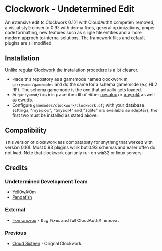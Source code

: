 # Clockwork - Undetermined Edit
An extensive edit to Clockwork 0.101 with CloudAuthX competely removed, a visual style closer to 0.93 with derma fixes, general optimizations, proper code formatting, new features such as single file entities and a more modern approch to internal solutions. The framework files and default plugins are all modified.

## Installation
Unlike regular Clockwork the installation procedure is a lot cleaner. 
- Place this repository as a gamemode named clockwork in `garrysmod/gamemodes` and do the same for a schema gamemode (e.g HL2 RP). The schema gamemode is the one that actually gets loaded.
- At `garrysmod/lua/bin` place the .dll of either [mysqloo](https://github.com/FredyH/MySQLOO/releases) or [tmysql4](https://github.com/SuperiorServers/gm_tmysql4/releases) as well as [cwutils](https://www.dropbox.com/sh/dpdvc2ax04zghh1/AADAobyoYcEjjQ1ynoNzlrqFa?dl=0).
- Configure `gamemodes/clockwork/clockwork.cfg` with your database settings, "mysqloo", "tmysql4" and "sqlite" are available as adapters, the first two must be installed as stated above.

## Compatibility
This version of clockwork has compatability for anything that worked with version 0.101. Most 0.93 plugins work but 0.93 schemas and ealier often do not load. Note that clockwork can only run on win32 or linux servers.

## Credits
### Undetermined Development Team
- [Yell0wAt0m](https://github.com/Yell0wAt0m)
- [Pandafish](https://github.com/Awoowogei)
### External
- [Homonovus](https://github.com/homonovus) - Bug Fixes and full CloudAuthX removal.
### Previous
- [Cloud Sixteen](https://github.com/CloudSixteen) - Orignal Clockwork.
